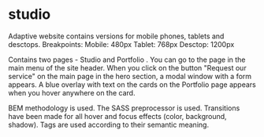 # studio

Adaptive website contains versions for mobile phones, tablets and desctops.
Breakpoints: 
 Mobile: 480px
 Tablet: 768px
 Desctop: 1200px

Contains two pages - Studio and Portfolio . You can go to the page in the main menu of the site header.
When you click on the button "Request our service" on the main page in the hero section, a modal window with a form appears.
A blue overlay with text on the cards on the Portfolio page appears when you hover anywhere on the card.
 
 BEM methodology is used.
 The SASS preprocessor is used.
 Transitions have been made for all hover and focus effects (color, background, shadow).
Tags are used according to their semantic meaning.

